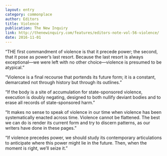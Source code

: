 ```yaml
---
layout: entry
category: commonplace
author: Editors
title: Violence
publication: The New Inquiry
link: http://thenewinquiry.com/features/editors-note-vol-56-violence/
date: 2016-11-01
---
```


“THE first commandment of violence is that it precede power; the second, that it pose as power’s last resort. Because the last resort is always exceptional—we were left with no other choice—violence is presumed to be atypical.”

“Violence is a final recourse that portends its future form; it is a constant, demarcated not through history but through its outlines.”

“If the body is a site of accumulation for state-sponsored violence, execution is doubly negating, designed to both nullify deviant bodies and to erase all records of state-sponsored harm.”

“It makes no sense to speak of violence in our time when violence has been systematically enacted across time. Violence cannot be flattened. The best we can do is render its current form and try to discern patterns, as our writers have done in these pages.”

“If violence precedes power, we should study its contemporary articulations to anticipate where this power might lie in the future. Then, when the moment is right, we’ll seize it.”
